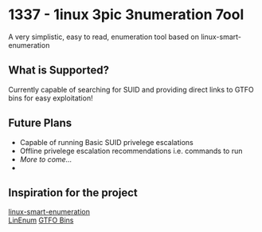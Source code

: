 <h1>1337 - 1inux 3pic 3numeration 7ool</h1>
<span>A very simplistic, easy to read, enumeration tool based on linux-smart-enumeration</span>

<h2>What is Supported?</h2>
<span>Currently capable of searching for SUID and providing direct links to GTFO bins for easy exploitation!</span>

<h2>Future Plans</h2>
<ul>
  <li>Capable of running Basic SUID privelege escalations</li>
  <li>Offline privelege escalation recommendations i.e. commands to run</li>
  <li><i>More to come...</i><li>
</ul>


<h2>Inspiration for the project</h2>
<a href="https://github.com/diego-treitos/linux-smart-enumeration">linux-smart-enumeration</a>
</br>
<a href="https://github.com/rebootuser/LinEnum">LinEnum</a>
<a href="http://gtfobins.github.io">GTFO Bins</a>
